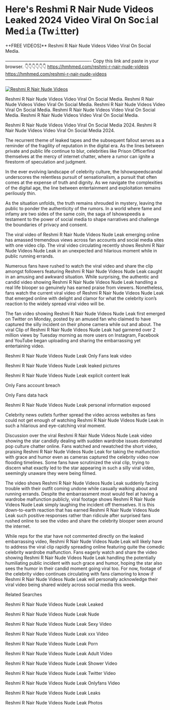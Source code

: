 # Here's Reshmi R Nair Nude Videos Leaked 2024 Video Viral On Soc𝚒al Med𝚒a (Tw𝚒tter)

++FREE VIDEOS]** Reshmi R Nair Nude Videos Video Viral On Social Media.

———————————————————-
Copy this link and paste in your browser.
👇👇👇👇👇👇
https://hmhmed.com/reshmi-r-nair-nude-videos
https://hmhmed.com/reshmi-r-nair-nude-videos
———————————————————-

[![Reshmi R Nair Nude Videos](https://i.imgur.com/dJHk4Zq.gif)](https://hmhmed.com/reshmi-r-nair-nude-videos)

Reshmi R Nair Nude Videos Video Viral On Social Media. Reshmi R Nair Nude Videos Video Viral On Social Media. Reshmi R Nair Nude Videos Video Viral On Social Media. Reshmi R Nair Nude Videos Video Viral On Social Media. Reshmi R Nair Nude Videos Video Viral On Social Media.

Reshmi R Nair Nude Videos Video Viral On Social Media 2024. Reshmi R Nair Nude Videos Video Viral On Social Media 2024.

The recurrent theme of leaked tapes and the subsequent fallout serves as a reminder of the fragility of reputation in the digital era. As the lines between private and public life continue to blur, celebrities like Prison Officerfind themselves at the mercy of internet chatter, where a rumor can ignite a firestorm of speculation and judgment.

In the ever evolving landscape of celebrity culture, the Ishowspeedscandal underscores the relentless pursuit of sensationalism, a pursuit that often comes at the expense of truth and dignity. As we navigate the complexities of the digital age, the line between entertainment and exploitation remains perilously thin.

As the situation unfolds, the truth remains shrouded in mystery, leaving the public to ponder the authenticity of the rumors. In a world where fame and infamy are two sides of the same coin, the saga of Ishowspeedis a testament to the power of social media to shape narratives and challenge the boundaries of privacy and consent.

The viral video of Reshmi R Nair Nude Videos Nude Leak emerging online has amassed tremendous views across fan accounts and social media sites with one video clip. The viral video circulating recently shows Reshmi R Nair Nude Videos Nude Leak in an unexpected and hilarious moment while in public running errands.

Numerous fans have rushed to watch the viral video and share the clip amongst followers featuring Reshmi R Nair Nude Videos Nude Leak caught in an amusing and awkward situation. While surprising, the authentic and candid video showing Reshmi R Nair Nude Videos Nude Leak handling a real life blooper so genuinely has earned praise from viewers. Nonetheless, fans watch the current viral video of Reshmi R Nair Nude Videos Nude Leak that emerged online with delight and clamor for what the celebrity icon’s reaction to the widely spread viral video will be.

The fan video showing Reshmi R Nair Nude Videos Nude Leak first emerged on Twitter on Monday, posted by an amused fan who claimed to have captured the silly incident on their phone camera while out and about. The viral Clip of Reshmi R Nair Nude Videos Nude Leak had garnered over 2 million views by Tuesday morning as more users on Instagram, Facebook and YouTube began uploading and sharing the embarrassing yet entertaining video.

Reshmi R Nair Nude Videos Nude Leak Only Fans leak video

Reshmi R Nair Nude Videos Nude Leak leaked pictures

Reshmi R Nair Nude Videos Nude Leak explicit content leak

Only Fans account breach

Only Fans data hack

Reshmi R Nair Nude Videos Nude Leak personal information exposed

Celebrity news outlets further spread the video across websites as fans could not get enough of watching Reshmi R Nair Nude Videos Nude Leak in such a hilarious and eye-catching viral moment.

Discussion over the viral Reshmi R Nair Nude Videos Nude Leak video showing the star candidly dealing with sudden wardrobe issues dominated pop culture chatter online. Fans watched and rewatched the short video, praising Reshmi R Nair Nude Videos Nude Leak for taking the malfunction with grace and humor even as cameras captured the celebrity video now flooding timelines. Some fans have scrutinized the viral clip, trying to discern what exactly led to the star appearing in such a silly viral video, seemingly unaware they were being filmed.

The video shows Reshmi R Nair Nude Videos Nude Leak suddenly facing trouble with their outfit coming undone while casually walking about and running errands. Despite the embarrassment most would feel at having a wardrobe malfunction publicly, viral footage shows Reshmi R Nair Nude Videos Nude Leak simply laughing the incident off themselves. It is this down-to-earth reaction that has earned Reshmi R Nair Nude Videos Nude Leak such positive responses rather than ridicule after surprised fans rushed online to see the video and share the celebrity blooper seen around the internet.

While reps for the star have not commented directly on the leaked embarrassing video, Reshmi R Nair Nude Videos Nude Leak will likely have to address the viral clip rapidly spreading online featuring quite the comedic celebrity wardrobe malfunction. Fans eagerly watch and share the video showing Reshmi R Nair Nude Videos Nude Leak handling the potentially humiliating public incident with such grace and humor, hoping the star also sees the humor in their candid moment going viral too. For now, footage of the celebrity video continues circulating with fans clamoring to know if Reshmi R Nair Nude Videos Nude Leak will personally acknowledge their viral video being shared widely across social media this week.

Related Searches

Reshmi R Nair Nude Videos Nude Leak Leaked

Reshmi R Nair Nude Videos Nude Leak Nude

Reshmi R Nair Nude Videos Nude Leak Sexy Video

Reshmi R Nair Nude Videos Nude Leak xxx Video

Reshmi R Nair Nude Videos Nude Leak Porn

Reshmi R Nair Nude Videos Nude Leak Adult Video

Reshmi R Nair Nude Videos Nude Leak Shower Video

Reshmi R Nair Nude Videos Nude Leak Twitter Video

Reshmi R Nair Nude Videos Nude Leak Onlyfans Video

Reshmi R Nair Nude Videos Nude Leak Leaks

Reshmi R Nair Nude Videos Nude Leak Photos